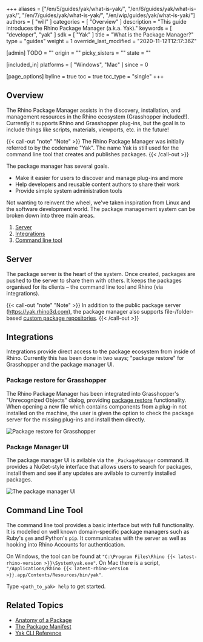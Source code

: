 +++
aliases = ["/en/5/guides/yak/what-is-yak/", "/en/6/guides/yak/what-is-yak/", "/en/7/guides/yak/what-is-yak/", "/en/wip/guides/yak/what-is-yak/"]
authors = [ "will" ]
categories = [ "Overview" ]
description = "This guide introduces the Rhino Package Manager (a.k.a. Yak)."
keywords = [ "developer", "yak" ]
sdk = [ "Yak" ]
title = "What is the Package Manager?"
type = "guides"
weight = 1
override_last_modified = "2020-11-12T12:17:36Z"

[admin]
TODO = ""
origin = ""
picky_sisters = ""
state = ""

[included_in]
platforms = [ "Windows", "Mac" ]
since = 0

[page_options]
byline = true
toc = true
toc_type = "single"
+++

## Overview

The Rhino Package Manager assists in the discovery, installation, and management resources in the Rhino ecosystem (Grasshopper included!). Currently it supports Rhino and Grasshopper plug-ins, but the goal is to include things like scripts, materials, viewports, etc. in the future!

{{< call-out "note" "Note" >}}
The Rhino Package Manager was initially referred to by the codename "Yak". The name Yak is still used for the command line tool that creates and publishes packages.
{{< /call-out >}}

The package manager has several goals.

- Make it easier for users to discover and manage plug-ins and more
- Help developers and reusable content authors to share their work
- Provide simple system administration tools

Not wanting to reinvent the wheel, we've taken inspiration from Linux and the
software development world. The package management system can be broken down
into three main areas.

1. [Server](#server)
2. [Integrations](#integrations)
3. [Command line tool](#command-line-tool)

## Server

The package server is the heart of the system. Once created, packages are pushed
to the server to share them with others. It keeps the packages organised for its
clients – the command line tool and Rhino (via integrations).

{{< call-out "note" "Note" >}}
In addition to the public package server (https://yak.rhino3d.com), the package manager also supports file-/folder-based [custom package repositories](../package-sources).
{{< /call-out >}}

## Integrations

Integrations provide direct access to the package ecosystem from inside of Rhino. Currently this has been done in two ways; "package restore" for Grasshopper and the package manager UI.

### Package restore for Grasshopper

The Rhino Package Manager has been integrated into Grasshopper's "Unrecognized Objects" dialog, providing [package restore](../package-restore-in-grasshopper) functionality. When opening a new file which contains components from a plug-in not installed on the machine, the user is given the option to check the package server for the missing plug-ins and install them directly.

![Package restore for Grasshopper](/images/yak-gh-restore-guid.gif)

### Package Manager UI

The package manager UI is avilable via the `_PackageManager` command. It provides a NuGet-style interface that allows users to search for packages, install them and see if any updates are avilable to currently installed packages.

![The package manager UI](/images/testpackagemanager-wip.jpg)

## Command Line Tool

The command line tool provides a basic interface but with full functionality. It is modelled on well known domain-specific package managers such as Ruby's `gem` and Python's `pip`. It communicates with the server as well as hooking into Rhino Accounts for authentication.

On Windows, the tool can be found at `"C:\Program Files\Rhino {{< latest-rhino-version >}}\System\yak.exe"`.
On Mac there is a script, `"/Applications/Rhino {{< latest-rhino-version >}}.app/Contents/Resources/bin/yak"`.

Type `<path_to_yak> help` to get started.



## Related Topics

- [Anatomy of a Package](/guides/yak/the-anatomy-of-a-package/)
- [The Package Manifest](/guides/yak/the-package-manifest/)
- [Yak CLI Reference](/guides/yak/yak-cli-reference)
